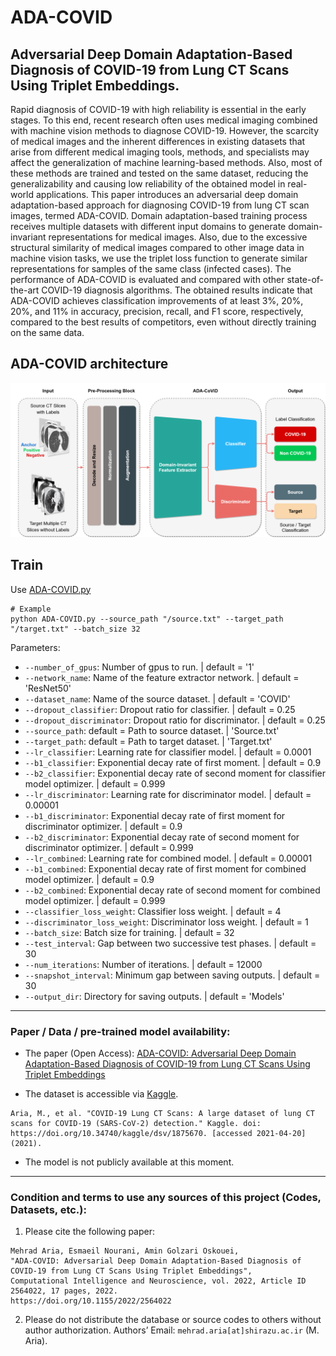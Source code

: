 # ADA-COVID
## Adversarial Deep Domain Adaptation-Based Diagnosis of COVID-19 from Lung CT Scans Using Triplet Embeddings.

Rapid diagnosis of COVID-19 with high reliability is essential in the early stages. To this end, recent research often uses medical imaging combined with machine vision methods to diagnose COVID-19. However, the scarcity of medical images and the inherent differences in existing datasets that arise from different medical imaging tools, methods, and specialists may affect the generalization of machine learning-based methods. Also, most of these methods are trained and tested on the same dataset, reducing the generalizability and causing low reliability of the obtained model in real-world applications. This paper introduces an adversarial deep domain adaptation-based approach for diagnosing COVID-19 from lung CT scan images, termed ADA-COVID. Domain adaptation-based training process receives multiple datasets with different input domains to generate domain-invariant representations for medical images. Also, due to the excessive structural similarity of medical images compared to other image data in machine vision tasks, we use the triplet loss function to generate similar representations for samples of the same class (infected cases). The performance of ADA-COVID is evaluated and compared with other state-of-the-art COVID-19 diagnosis algorithms. The obtained results indicate that ADA-COVID achieves classification improvements of at least 3%, 20%, 20%, and 11% in accuracy, precision, recall, and F1 score, respectively, compared to the best results of competitors, even without directly training on the same data.

## ADA-COVID architecture
![ADA-COVID Approach](https://raw.githubusercontent.com/MehradAria/ADA-COVID/main/Fig%201%20-%20ADACOVID.png)

## Train
Use [ADA-COVID.py](https://github.com/MehradAria/ADA-COVID/blob/main/ADA-COVID.py)

```shell
# Example
python ADA-COVID.py --source_path "/source.txt" --target_path "/target.txt" --batch_size 32
```

Parameters:
- `--number_of_gpus`: Number of gpus to run. | default = '1'
- `--network_name`: Name of the feature extractor network. | default = 'ResNet50'
- `--dataset_name`: Name of the source dataset. | default = 'COVID'
- `--dropout_classifier`: Dropout ratio for classifier. | default = 0.25
- `--dropout_discriminator`: Dropout ratio for discriminator. |  default = 0.25 
- `--source_path`: default = Path to source dataset. | 'Source.txt'
- `--target_path`: default = Path to target dataset. | 'Target.txt'
- `--lr_classifier`: Learning rate for classifier model. | default = 0.0001
- `--b1_classifier`: Exponential decay rate of first moment. | default = 0.9
- `--b2_classifier`: Exponential decay rate of second moment for classifier model optimizer. | default = 0.999
- `--lr_discriminator`: Learning rate for discriminator model. | default = 0.00001
- `--b1_discriminator`: Exponential decay rate of first moment for discriminator optimizer. | default = 0.9
- `--b2_discriminator`: Exponential decay rate of second moment for discriminator optimizer. | default = 0.999
- `--lr_combined`: Learning rate for combined model. | default = 0.00001
- `--b1_combined`: Exponential decay rate of first moment for combined model optimizer. | default = 0.9
- `--b2_combined`: Exponential decay rate of second moment for combined model optimizer. | default = 0.999
- `--classifier_loss_weight`: Classifier loss weight. | default = 4
- `--discriminator_loss_weight`: Discriminator loss weight. | default = 1
- `--batch_size`: Batch size for training. | default = 32
- `--test_interval`: Gap between two successive test phases. | default = 30
- `--num_iterations`: Number of iterations. | default = 12000
- `--snapshot_interval`: Minimum gap between saving outputs. | default = 30
- `--output_dir`: Directory for saving outputs. | default = 'Models'

---
### Paper / Data / pre-trained model availability:

- The paper (Open Access): [ADA-COVID: Adversarial Deep Domain Adaptation-Based Diagnosis of COVID-19 from Lung CT Scans Using Triplet Embeddings](https://doi.org/10.1155/2022/2564022)

- The dataset is accessible via [Kaggle](https://www.kaggle.com/mehradaria/covid19-lung-ct-scans).
```
Aria, M., et al. "COVID-19 Lung CT Scans: A large dataset of lung CT scans for COVID-19 (SARS-CoV-2) detection." Kaggle. doi: https://doi.org/10.34740/kaggle/dsv/1875670. [accessed 2021-04-20] (2021).
```
- The model is not publicly available at this moment.

---
### Condition and terms to use any sources of this project (Codes, Datasets, etc.):

1) Please cite the following paper:
```
Mehrad Aria, Esmaeil Nourani, Amin Golzari Oskouei,
"ADA-COVID: Adversarial Deep Domain Adaptation-Based Diagnosis of COVID-19 from Lung CT Scans Using Triplet Embeddings",
Computational Intelligence and Neuroscience, vol. 2022, Article ID 2564022, 17 pages, 2022.
https://doi.org/10.1155/2022/2564022
```

2) Please do not distribute the database or source codes to others without author authorization.
Authors’ Email: `mehrad.aria[at]shirazu.ac.ir` (M. Aria).
